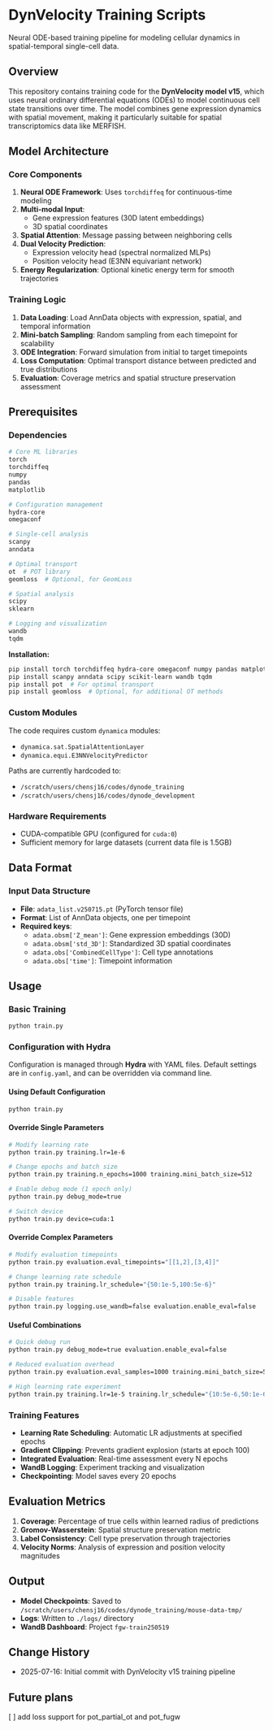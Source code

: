 # DynVelocity Training Scripts

Neural ODE-based training pipeline for modeling cellular dynamics in spatial-temporal single-cell data.

## Overview

This repository contains training code for the **DynVelocity model v15**, which uses neural ordinary differential equations (ODEs) to model continuous cell state transitions over time. The model combines gene expression dynamics with spatial movement, making it particularly suitable for spatial transcriptomics data like MERFISH.

## Model Architecture

### Core Components

1. **Neural ODE Framework**: Uses `torchdiffeq` for continuous-time modeling
2. **Multi-modal Input**: 
   - Gene expression features (30D latent embeddings)
   - 3D spatial coordinates
3. **Spatial Attention**: Message passing between neighboring cells
4. **Dual Velocity Prediction**:
   - Expression velocity head (spectral normalized MLPs)
   - Position velocity head (E3NN equivariant network)
5. **Energy Regularization**: Optional kinetic energy term for smooth trajectories

### Training Logic

1. **Data Loading**: Load AnnData objects with expression, spatial, and temporal information
2. **Mini-batch Sampling**: Random sampling from each timepoint for scalability
3. **ODE Integration**: Forward simulation from initial to target timepoints
4. **Loss Computation**: Optimal transport distance between predicted and true distributions
5. **Evaluation**: Coverage metrics and spatial structure preservation assessment

## Prerequisites

### Dependencies
```bash
# Core ML libraries
torch
torchdiffeq
numpy
pandas
matplotlib

# Configuration management
hydra-core
omegaconf

# Single-cell analysis
scanpy
anndata

# Optimal transport
ot  # POT library
geomloss  # Optional, for GeomLoss

# Spatial analysis
scipy
sklearn

# Logging and visualization
wandb
tqdm
```

**Installation:**
```bash
pip install torch torchdiffeq hydra-core omegaconf numpy pandas matplotlib
pip install scanpy anndata scipy scikit-learn wandb tqdm
pip install pot  # For optimal transport
pip install geomloss  # Optional, for additional OT methods
```

### Custom Modules
The code requires custom `dynamica` modules:
- `dynamica.sat.SpatialAttentionLayer`
- `dynamica.equi.E3NNVelocityPredictor`

Paths are currently hardcoded to:
- `/scratch/users/chensj16/codes/dynode_training`
- `/scratch/users/chensj16/codes/dynode_development`

### Hardware Requirements
- CUDA-compatible GPU (configured for `cuda:0`)
- Sufficient memory for large datasets (current data file is 1.5GB)

## Data Format

### Input Data Structure
- **File**: `adata_list.v250715.pt` (PyTorch tensor file)
- **Format**: List of AnnData objects, one per timepoint
- **Required keys**:
  - `adata.obsm['Z_mean']`: Gene expression embeddings (30D)
  - `adata.obsm['std_3D']`: Standardized 3D spatial coordinates
  - `adata.obs['CombinedCellType']`: Cell type annotations
  - `adata.obs['time']`: Timepoint information

## Usage

### Basic Training
```bash
python train.py
```

### Configuration with Hydra

Configuration is managed through **Hydra** with YAML files. Default settings are in `config.yaml`, and can be overridden via command line.

#### Using Default Configuration
```bash
python train.py
```

#### Override Single Parameters
```bash
# Modify learning rate
python train.py training.lr=1e-6

# Change epochs and batch size
python train.py training.n_epochs=1000 training.mini_batch_size=512

# Enable debug mode (1 epoch only)
python train.py debug_mode=true

# Switch device
python train.py device=cuda:1
```

#### Override Complex Parameters
```bash
# Modify evaluation timepoints
python train.py evaluation.eval_timepoints="[[1,2],[3,4]]"

# Change learning rate schedule
python train.py training.lr_schedule="{50:1e-5,100:5e-6}"

# Disable features
python train.py logging.use_wandb=false evaluation.enable_eval=false
```

#### Useful Combinations
```bash
# Quick debug run
python train.py debug_mode=true evaluation.enable_eval=false

# Reduced evaluation overhead
python train.py evaluation.eval_samples=1000 training.mini_batch_size=512

# High learning rate experiment
python train.py training.lr=1e-5 training.lr_schedule="{10:5e-6,50:1e-6}"
```

### Training Features
- **Learning Rate Scheduling**: Automatic LR adjustments at specified epochs
- **Gradient Clipping**: Prevents gradient explosion (starts at epoch 100)
- **Integrated Evaluation**: Real-time assessment every N epochs
- **WandB Logging**: Experiment tracking and visualization
- **Checkpointing**: Model saves every 20 epochs

## Evaluation Metrics

1. **Coverage**: Percentage of true cells within learned radius of predictions
2. **Gromov-Wasserstein**: Spatial structure preservation metric
3. **Label Consistency**: Cell type preservation through trajectories
4. **Velocity Norms**: Analysis of expression and position velocity magnitudes

## Output

- **Model Checkpoints**: Saved to `/scratch/users/chensj16/codes/dynode_training/mouse-data-tmp/`
- **Logs**: Written to `./logs/` directory
- **WandB Dashboard**: Project `fgw-train250519`

## Change History
- 2025-07-16: Initial commit with DynVelocity v15 training pipeline

## Future plans
[ ] add loss support for pot_partial_ot and pot_fugw
